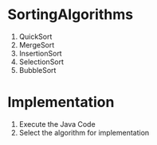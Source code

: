 # SortingAlgorithms
1. QuickSort
2. MergeSort
3. InsertionSort
4. SelectionSort
5. BubbleSort 

# Implementation
1) Execute the Java Code 
2) Select the algorithm for implementation 
